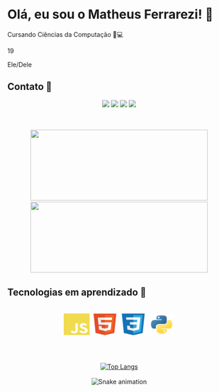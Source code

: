 # Olá, eu sou o Matheus Ferrarezi! 👋
<p>Cursando Ciências da Computação 🔬💻</p>
<p>19</p>
<p>Ele/Dele</p>

  
  ##  Contato 🧾
 
<div align="center"> 
  <a href="https://twitter.com/fmatheus09" target="_blank"><img src="https://img.shields.io/badge/Twitter-1DA1F2?style=for-the-badge&logo=twitter&logoColor=white" target="_blank"></a>
  <a href = "mailto:matheus.fe.m@gmail.com"><img src="https://img.shields.io/badge/-Gmail-%23333?style=for-the-badge&logo=gmail&logoColor=white" target="_blank"></a>
  <a href="https://www.instagram.com/matheus_ferrarezi9/?next=%2F" target="_blank"><img src="https://img.shields.io/badge/-Instagram-%23E4405F?style=for-the-badge&logo=instagram&logoColor=white" target="_blank"></a>
  <a href="https://www.linkedin.com/in/matheus-ferrarezi-083b8026b/" target="_blank"><img src="https://img.shields.io/badge/-LinkedIn-%230077B5?style=for-the-badge&logo=linkedin&logoColor=white" target="_blank"></a> 
</div>
<br></br>

<p align="center">
  
  <img width="400em" height="160em" src="https://github-readme-stats.vercel.app/api?username=fmatheus9&show_icons=true&locale=en&theme=dracula"/>
  <img width="400em" height="160em" src="https://github-readme-streak-stats.herokuapp.com/?user=fmatheus9&theme=dracula" />
  
</p>

  ## Tecnologias em aprendizado 📖
<div style="display: inline_block" align="center"><br>
  <img align="center" alt="Rafa-Js" height="50" width="60" src="https://raw.githubusercontent.com/devicons/devicon/master/icons/javascript/javascript-plain.svg">
  <img align="center" alt="Rafa-HTML" height="50" width="60" src="https://raw.githubusercontent.com/devicons/devicon/master/icons/html5/html5-original.svg">
  <img align="center" alt="Rafa-CSS" height="50" width="60" src="https://raw.githubusercontent.com/devicons/devicon/master/icons/css3/css3-original.svg">
  <img align="center" alt="Rafa-Python" height="50" width="60" src="https://raw.githubusercontent.com/devicons/devicon/master/icons/python/python-original.svg">
 
<br></br>

 [![Top Langs](https://github-readme-stats.vercel.app/api/top-langs/?username=fmatheus9&layout=donut)](https://github.com/anuraghazr/github-readme-stats) <br><br>
 ![Snake animation](https://github.com/danielbped/danielbped/blob/output/github-contribution-grid-snake.svg)
</div>
